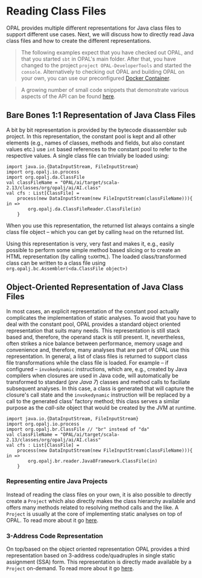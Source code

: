 # Reading Class Files
OPAL provides multiple different representations for Java class files to support different use cases. Next, we will discuss how to directly read Java class files and how to create the different representations.

> The following examples expect that you have checked out OPAL, and that you started `sbt` in OPAL's main folder. After that, you have changed to the project `project OPAL-DeveloperTools` and started the `console`. Alternatively to checking out OPAL and building OPAL on your own, you can use our preconfigured [Docker Container](https://hub.docker.com/r/opalj/sbt_scala_opal).

> A growing number of small code snippets that demonstrate various aspects of the API can be found [here](https://bitbucket.org/snippets/delors/).


## Bare Bones 1:1 Representation of Java Class Files

 A bit by bit representation is provided by the bytecode disassembler sub project. In this representation, the constant pool is kept and all other elements (e.g., names of classes, methods and fields, but also constant values etc.) use `int` based references to the constant pool to refer to the respective values. A single class file can trivially be loaded using:

    import java.io.{DataInputStream, FileInputStream}
    import org.opalj.io.process
    import org.opalj.da.ClassFile
    val classFileName = "OPAL/ai/target/scala-2.13/classes/org/opalj/ai/AI.class"
    val cfs : List[ClassFile] =
        process(new DataInputStream(new FileInputStream(classFileName))){ in =>
            org.opalj.da.ClassFileReader.ClassFile(in)
        }

When you use this representation, the returned list always contains a single class file object – which you can get by calling `head` on the returned list.

Using this representation is very, very fast and makes it, e.g.,  easily possible to perform some simple method based slicing or to create an HTML representation (by calling `toXHTML`). The loaded class/transformed class can be written to a class file using `org.opalj.bc.Assembler(<da.ClassFile object>)`


## Object-Oriented Representation of Java Class Files

In most cases, an explicit representation of the constant pool actually complicates the implementation of static analyses. To avoid that you have to deal with the constant pool, OPAL provides a standard object oriented representation that suits many needs. This representation is still stack based and, therefore, the operand stack is still present. It, nevertheless, often strikes a nice balance between performance, memory usage and convenience and, therefore, many analyses that are part of OPAL use this representation. In general, a list of class files is returned to support class file transformations while the class file is loaded. For example – if configured – `invokedynamic` instructions, which are, e.g.,  created by Java compilers when closures are used in Java code, will automatically be transformed to standard (*pre Java 7*) classes and method calls to faciliate subsequent analyses. In this case, a class is generated that will capture the closure's call state and the `invokedynamic` instruction will be replaced by a call to the generated class' factory method; this class serves a similar purpose as the *call-site* object that would be created by the JVM at runtime.

    import java.io.{DataInputStream, FileInputStream}
    import org.opalj.io.process
    import org.opalj.br.ClassFile // "br" instead of "da"
    val classFileName = "OPAL/ai/target/scala-2.13/classes/org/opalj/ai/AI.class"
    val cfs : List[ClassFile] =
        process(new DataInputStream(new FileInputStream(classFileName))){ in =>
            org.opalj.br.reader.Java8Framework.ClassFile(in)
        }

### Representing entire Java Projects
Instead of reading the class files on your own, it is also possible to directly create a `Project` which also directly makes the class hierarchy available and offers many methods related to resolving method calls and the like. A `Project` is usually at the core of implementing static analyses on top of OPAL. To read more about it go [here](Projects.html).

### 3-Address Code Representation
On top/based on the object oriented representation OPAL provides a third representation based on 3-address code/quadruples in single static assignment (SSA) form. This representation is directly made available by a `Project` on-demand. To read more about it go [here](TAC.html).
